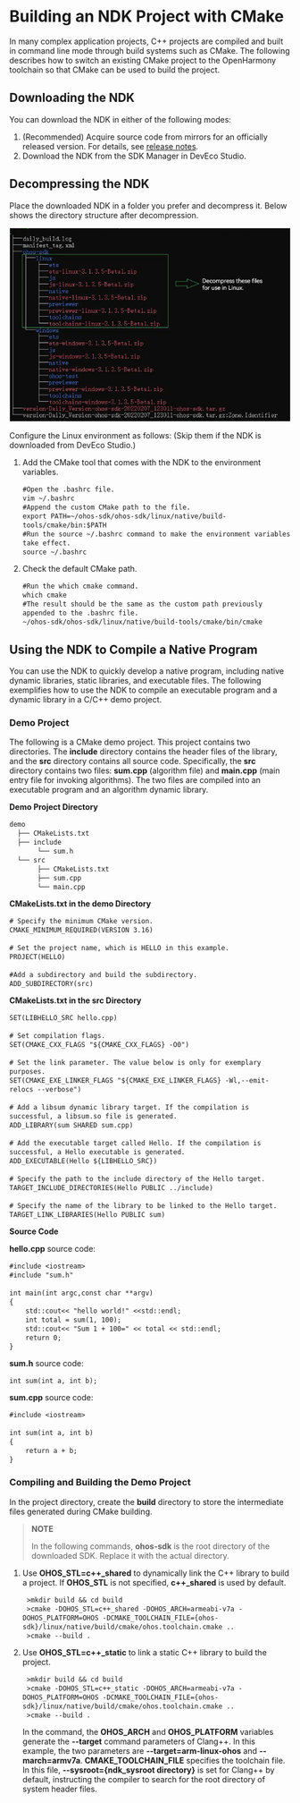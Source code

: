 # Building an NDK Project with CMake


In many complex application projects, C++ projects are compiled and built in command line mode through build systems such as CMake. The following describes how to switch an existing CMake project to the OpenHarmony toolchain so that CMake can be used to build the project.


## Downloading the NDK

You can download the NDK in either of the following modes:

1. (Recommended) Acquire source code from mirrors for an officially released version. For details, see [release notes](../../release-notes/OpenHarmony-v4.0-release.md).
2. Download the NDK from the SDK Manager in DevEco Studio.


## Decompressing the NDK

Place the downloaded NDK in a folder you prefer and decompress it. Below shows the directory structure after decompression.

![en-us_image_0000001726080989](figures/en-us_image_0000001726080989.png)

Configure the Linux environment as follows: (Skip them if the NDK is downloaded from DevEco Studio.)

1. Add the CMake tool that comes with the NDK to the environment variables.
   ```
   #Open the .bashrc file.
   vim ~/.bashrc
   #Append the custom CMake path to the file.
   export PATH=~/ohos-sdk/ohos-sdk/linux/native/build-tools/cmake/bin:$PATH
   #Run the source ~/.bashrc command to make the environment variables take effect.
   source ~/.bashrc
   ```

2. Check the default CMake path.
   ```
   #Run the which cmake command.
   which cmake
   #The result should be the same as the custom path previously appended to the .bashrc file.
   ~/ohos-sdk/ohos-sdk/linux/native/build-tools/cmake/bin/cmake
   ```


## Using the NDK to Compile a Native Program

You can use the NDK to quickly develop a native program, including native dynamic libraries, static libraries, and executable files. The following exemplifies how to use the NDK to compile an executable program and a dynamic library in a C/C++ demo project.


### Demo Project

The following is a CMake demo project. This project contains two directories. The **include** directory contains the header files of the library, and the **src** directory contains all source code. Specifically, the **src** directory contains two files: **sum.cpp** (algorithm file) and **main.cpp** (main entry file for invoking algorithms). The two files are compiled into an executable program and an algorithm dynamic library.

**Demo Project Directory**

```
demo
  ├── CMakeLists.txt
  ├── include
       └── sum.h
  └── src
       ├── CMakeLists.txt
       ├── sum.cpp
       └── main.cpp
```

**CMakeLists.txt in the demo Directory**

```
# Specify the minimum CMake version.
CMAKE_MINIMUM_REQUIRED(VERSION 3.16)

# Set the project name, which is HELLO in this example.
PROJECT(HELLO)

#Add a subdirectory and build the subdirectory.
ADD_SUBDIRECTORY(src)
```

**CMakeLists.txt in the src Directory**

```
SET(LIBHELLO_SRC hello.cpp)

# Set compilation flags.
SET(CMAKE_CXX_FLAGS "${CMAKE_CXX_FLAGS} -O0")   
 
# Set the link parameter. The value below is only for exemplary purposes.
SET(CMAKE_EXE_LINKER_FLAGS "${CMAKE_EXE_LINKER_FLAGS} -Wl,--emit-relocs --verbose")    

# Add a libsum dynamic library target. If the compilation is successful, a libsum.so file is generated.
ADD_LIBRARY(sum SHARED sum.cpp)

# Add the executable target called Hello. If the compilation is successful, a Hello executable is generated.
ADD_EXECUTABLE(Hello ${LIBHELLO_SRC})

# Specify the path to the include directory of the Hello target.
TARGET_INCLUDE_DIRECTORIES(Hello PUBLIC ../include)

# Specify the name of the library to be linked to the Hello target.
TARGET_LINK_LIBRARIES(Hello PUBLIC sum)
```

**Source Code**

**hello.cpp** source code:

```
#include <iostream>
#include "sum.h"

int main(int argc,const char **argv)
{
    std::cout<< "hello world!" <<std::endl;
    int total = sum(1, 100);
    std::cout<< "Sum 1 + 100=" << total << std::endl;
    return 0;
}
```

**sum.h** source code:

```
int sum(int a, int b);
```

**sum.cpp** source code:

```
#include <iostream>
    
int sum(int a, int b)
{
    return a + b;
}
```


### Compiling and Building the Demo Project

In the project directory, create the **build** directory to store the intermediate files generated during CMake building.

> **NOTE**
>
> In the following commands, **ohos-sdk** is the root directory of the downloaded SDK. Replace it with the actual directory.

1. Use **OHOS_STL=c++_shared** to dynamically link the C++ library to build a project. If **OHOS_STL** is not specified, **c++_shared** is used by default.

   ```
    >mkdir build && cd build
    >cmake -DOHOS_STL=c++_shared -DOHOS_ARCH=armeabi-v7a -DOHOS_PLATFORM=OHOS -DCMAKE_TOOLCHAIN_FILE={ohos-sdk}/linux/native/build/cmake/ohos.toolchain.cmake ..
    >cmake --build .
   ```

2. Use **OHOS_STL=c++_static** to link a static C++ library to build the project.

   ```
    >mkdir build && cd build
    >cmake -DOHOS_STL=c++_static -DOHOS_ARCH=armeabi-v7a -DOHOS_PLATFORM=OHOS -DCMAKE_TOOLCHAIN_FILE={ohos-sdk}/linux/native/build/cmake/ohos.toolchain.cmake ..
    >cmake --build .
   ```

   In the command, the **OHOS_ARCH** and **OHOS_PLATFORM** variables generate the **--target** command parameters of Clang++. In this example, the two parameters are **--target=arm-linux-ohos** and **--march=armv7a**. **CMAKE_TOOLCHAIN_FILE** specifies the toolchain file. In this file, **--sysroot={ndk_sysroot directory}** is set for Clang++ by default, instructing the compiler to search for the root directory of system header files.

